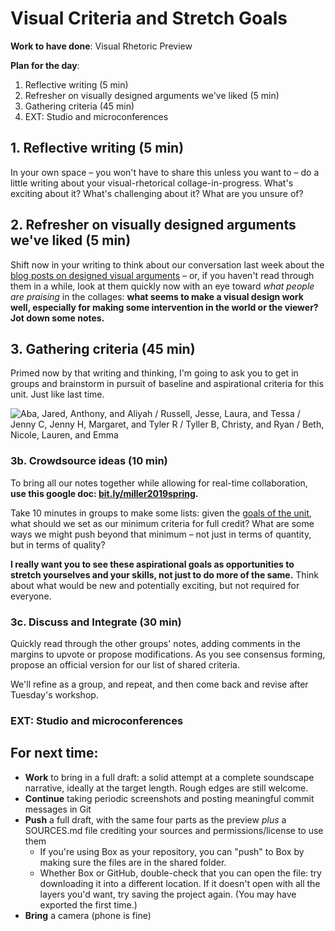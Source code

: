 # Visual Criteria and Stretch Goals

**Work to have done**: Visual Rhetoric Preview

**Plan for the day**:

1. Reflective writing (5 min)
2. Refresher on visually designed arguments we've liked (5 min)
3. Gathering criteria (45 min)
4. EXT: Studio and microconferences

## 1. Reflective writing (5 min)
<div class="alert alert-success">
In your own space – you won't have to share this unless you want to – do a little writing about your visual-rhetorical collage-in-progress. What's exciting about it? What's challenging about it? What are you unsure of?
</div>

## 2. Refresher on visually designed arguments we've liked (5 min)
Shift now in your writing to think about our conversation last week about the [blog posts on designed visual arguments](https://github.com/pitt-cdm/miller2019spring/issues/8) – or, if you haven't read through them in a while, look at them quickly now with an eye toward _what people are praising_ in the collages: **what seems to make a visual design work well, especially for making some intervention in the world or the viewer? Jot down some notes.**


## 3. Gathering criteria (45 min)
Primed now by that writing and thinking, I'm going to ask you to get in groups and brainstorm in pursuit of baseline and aspirational criteria for this unit. Just like last time.

<img src="/{{site.course.base_path}}assets/img/2019-seating-groups.png" alt="Aba, Jared, Anthony, and Aliyah / Russell, Jesse, Laura, and Tessa / Jenny C, Jenny H, Margaret, and Tyler R / Tyller B, Christy, and Ryan / Beth, Nicole, Lauren, and Emma">
</figure>

### 3b. Crowdsource ideas (10 min)
To bring all our notes together while allowing for real-time collaboration, **use this google doc: [bit.ly/miller2019spring](http://bit.ly/miller2019spring).**

<div class="alert alert-success">
Take 10 minutes in groups to make some lists: given the <a href="https://github.com/pitt-cdm/soundscape-prompt">goals of the unit</a>, what should we set as our minimum criteria for full credit? What are some ways we might push beyond that minimum – not just in terms of quantity, but in terms of quality?

<strong>I really want you to see these aspirational goals as opportunities to stretch yourselves and your skills, not just to do more of the same.</strong> Think about what would be new and potentially exciting, but not required for everyone.
</div>


### 3c. Discuss and Integrate (30 min)
Quickly read through the other groups' notes, adding comments in the margins to upvote or propose modifications. As you see consensus forming, propose an official version for our list of shared criteria.

We'll refine as a group, and repeat, and then come back and revise after Tuesday's workshop.


### EXT: Studio and microconferences

<!-- and Ben will give back grading sheets for the soundscapes. Right, Ben? -->

## For next time:
* **Work** to bring in a full draft: a solid attempt at a complete soundscape narrative, ideally at the target length. Rough edges are still welcome.
* **Continue** taking periodic screenshots and posting meaningful commit messages in Git
* **Push** a full draft, with the same four parts as the preview *plus* a SOURCES.md file crediting your sources and permissions/license to use them
  - If you're using Box as your repository, you can "push" to Box by making sure the files are in the shared folder.
  - Whether Box or GitHub, double-check that you can open the file: try downloading it into a different location. If it doesn't open with all the layers you'd want, try saving the project again. (You may have exported the first time.)
* **Bring** a camera (phone is fine)
